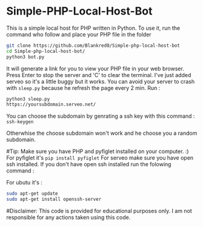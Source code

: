 # Simple-PHP-Local-Host-Bot
This is a simple local host for PHP written in Python.
To use it, run the command who follow and place your PHP file in the folder
```bash
git clone https://github.com/Blankred0/Simple-php-local-host-bot
cd Simple-php-local-host-bot/
python3 bot.py
```
It will generate a link for you to view your PHP file in your web browser.
Press Enter to stop the server and 'C' to clear the terminal.
I've just added serveo so it's a little buggy but it works.
You can avoid your server to crash with `sleep.py` because he refresh the page every 2 min. Run :
```bash
python3 sleep.py  
https://yoursubdomain.serveo.net/
```

You can choose the subdomain by genrating a ssh key with this command :
`ssh-keygen`

Otherwhise the choose subdomain won't work and he choose you a random subdomain.


#Tip: Make sure you have PHP and pyfiglet installed on your computer. :)
For pyfiglet it's `pip install pyfiglet`
For serveo make sure you have open ssh installed.
If you don't have open ssh installed run the folowing command :

For ubutu it's : 
```bash
sudo apt-get update 
sudo apt-get install openssh-server
```
#Disclaimer: This code is provided for educational purposes only. I am not responsible for any actions taken using this code.
